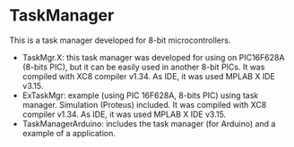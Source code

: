 # TaskManager
This is a task manager developed for 8-bit microcontrollers.

- TaskMgr.X: this task manager was developed for using on PIC16F628A (8-bits PIC), but it can be easily used in another 8-bit PICs.
  It was compiled with XC8 compiler v1.34. As IDE, it was used MPLAB X IDE v3.15. 
- ExTaskMgr: example (using PIC 16F628A, 8-bits PIC) using task manager. Simulation (Proteus) included.
  It was compiled with XC8 compiler v1.34. As IDE, it was used MPLAB X IDE v3.15.
- TaskManagerArduino: includes the task manager (for Arduino) and a example of a application.  

